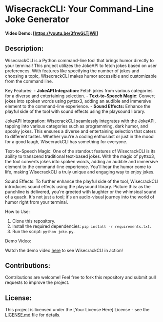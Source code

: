# WisecrackCLI: Your Command-Line Joke Generator

#### Video Demo: [https://youtu.be/3frwGLTjWiI]

## Description:

WisecrackCLI is a Python command-line tool that brings humor directly to your terminal! This project utilizes the JokeAPI to fetch jokes based on user preferences. With features like specifying the number of jokes and choosing a topic, WisecrackCLI makes humor accessible and customizable from the command line.

Key Features: - **JokeAPI Integration:** Fetch jokes from various categories for a diverse and entertaining selection. - **Text-to-Speech Magic:** Convert jokes into spoken words using pyttsx3, adding an audible and immersive element to the command-line experience. - **Sound Effects:** Enhance the playful side of the tool with sound effects using the playsound library.

JokeAPI Integration:
WisecrackCLI seamlessly integrates with the JokeAPI, tapping into various categories such as programming, dark humor, and spooky jokes. This ensures a diverse and entertaining selection that caters to different tastes. Whether you're a coding enthusiast or just in the mood for a good laugh, WisecrackCLI has something for everyone.

Text-to-Speech Magic:
One of the standout features of WisecrackCLI is its ability to transcend traditional text-based jokes. With the magic of pyttsx3, the tool converts jokes into spoken words, adding an audible and immersive element to the command-line experience. You'll hear the humor come to life, making WisecrackCLI a truly unique and engaging way to enjoy jokes.

Sound Effects:
To further enhance the playful side of the tool, WisecrackCLI introduces sound effects using the playsound library. Picture this: as the punchline is delivered, you're greeted with laughter or the whimsical sound of a quack. It's not just a tool; it's an audio-visual journey into the world of humor right from your terminal.

How to Use:

1. Clone this repository.
2. Install the required dependencies: `pip install -r requirements.txt`.
3. Run the script: `python joke.py`.

Demo Video:

Watch the demo video [here](https://youtu.be/3frwGLTjWiI) to see WisecrackCLI in action!

## Contributions:

Contributions are welcome! Feel free to fork this repository and submit pull requests to improve the project.

## License:

This project is licensed under the [Your License Here] License - see the [LICENSE.md](LICENSE.md) file for details.
